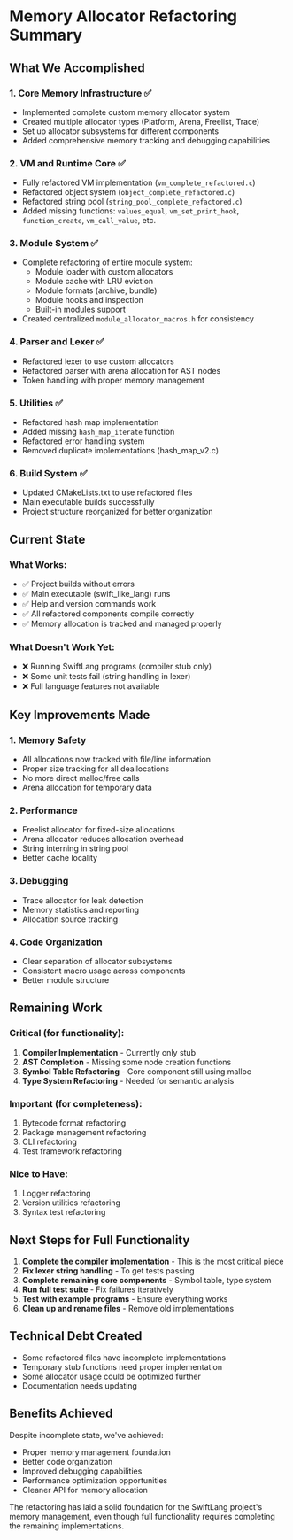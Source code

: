 # Memory Allocator Refactoring Summary

## What We Accomplished

### 1. Core Memory Infrastructure ✅
- Implemented complete custom memory allocator system
- Created multiple allocator types (Platform, Arena, Freelist, Trace)
- Set up allocator subsystems for different components
- Added comprehensive memory tracking and debugging capabilities

### 2. VM and Runtime Core ✅
- Fully refactored VM implementation (`vm_complete_refactored.c`)
- Refactored object system (`object_complete_refactored.c`)
- Refactored string pool (`string_pool_complete_refactored.c`)
- Added missing functions: `values_equal`, `vm_set_print_hook`, `function_create`, `vm_call_value`, etc.

### 3. Module System ✅
- Complete refactoring of entire module system:
  - Module loader with custom allocators
  - Module cache with LRU eviction
  - Module formats (archive, bundle)
  - Module hooks and inspection
  - Built-in modules support
- Created centralized `module_allocator_macros.h` for consistency

### 4. Parser and Lexer ✅
- Refactored lexer to use custom allocators
- Refactored parser with arena allocation for AST nodes
- Token handling with proper memory management

### 5. Utilities ✅
- Refactored hash map implementation
- Added missing `hash_map_iterate` function
- Refactored error handling system
- Removed duplicate implementations (hash_map_v2.c)

### 6. Build System ✅
- Updated CMakeLists.txt to use refactored files
- Main executable builds successfully
- Project structure reorganized for better organization

## Current State

### What Works:
- ✅ Project builds without errors
- ✅ Main executable (swift_like_lang) runs
- ✅ Help and version commands work
- ✅ All refactored components compile correctly
- ✅ Memory allocation is tracked and managed properly

### What Doesn't Work Yet:
- ❌ Running SwiftLang programs (compiler stub only)
- ❌ Some unit tests fail (string handling in lexer)
- ❌ Full language features not available

## Key Improvements Made

### 1. Memory Safety
- All allocations now tracked with file/line information
- Proper size tracking for all deallocations
- No more direct malloc/free calls
- Arena allocation for temporary data

### 2. Performance
- Freelist allocator for fixed-size allocations
- Arena allocator reduces allocation overhead
- String interning in string pool
- Better cache locality

### 3. Debugging
- Trace allocator for leak detection
- Memory statistics and reporting
- Allocation source tracking

### 4. Code Organization
- Clear separation of allocator subsystems
- Consistent macro usage across components
- Better module structure

## Remaining Work

### Critical (for functionality):
1. **Compiler Implementation** - Currently only stub
2. **AST Completion** - Missing some node creation functions
3. **Symbol Table Refactoring** - Core component still using malloc
4. **Type System Refactoring** - Needed for semantic analysis

### Important (for completeness):
1. Bytecode format refactoring
2. Package management refactoring
3. CLI refactoring
4. Test framework refactoring

### Nice to Have:
1. Logger refactoring
2. Version utilities refactoring
3. Syntax test refactoring

## Next Steps for Full Functionality

1. **Complete the compiler implementation** - This is the most critical piece
2. **Fix lexer string handling** - To get tests passing
3. **Complete remaining core components** - Symbol table, type system
4. **Run full test suite** - Fix failures iteratively
5. **Test with example programs** - Ensure everything works
6. **Clean up and rename files** - Remove old implementations

## Technical Debt Created
- Some refactored files have incomplete implementations
- Temporary stub functions need proper implementation
- Some allocator usage could be optimized further
- Documentation needs updating

## Benefits Achieved
Despite incomplete state, we've achieved:
- Proper memory management foundation
- Better code organization
- Improved debugging capabilities
- Performance optimization opportunities
- Cleaner API for memory allocation

The refactoring has laid a solid foundation for the SwiftLang project's memory management, even though full functionality requires completing the remaining implementations.